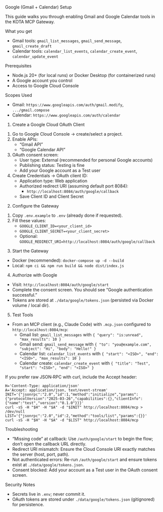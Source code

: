 Google (Gmail + Calendar) Setup

This guide walks you through enabling Gmail and Google Calendar tools in the KOTA MCP Gateway.

What you get
- Gmail tools: `gmail_list_messages`, `gmail_send_message`, `gmail_create_draft`
- Calendar tools: `calendar_list_events`, `calendar_create_event`, `calendar_update_event`

Prerequisites
- Node.js 20+ (for local runs) or Docker Desktop (for containerized runs)
- A Google account you control
- Access to Google Cloud Console

Scopes Used
- Gmail: `https://www.googleapis.com/auth/gmail.modify`, `.../gmail.compose`
- Calendar: `https://www.googleapis.com/auth/calendar`

1) Create a Google Cloud OAuth Client
1. Go to Google Cloud Console → create/select a project.
2. Enable APIs:
   - “Gmail API”
   - “Google Calendar API”
3. OAuth consent screen:
   - User type: External (recommended for personal Google accounts)
   - Publishing status: Testing is fine
   - Add your Google account as a Test user
4. Create Credentials → OAuth client ID:
   - Application type: Web application
   - Authorized redirect URI (assuming default port 8084):
     - `http://localhost:8084/auth/google/callback`
   - Save Client ID and Client Secret

2) Configure the Gateway
1. Copy `.env.example` to `.env` (already done if requested).
2. Fill these values:
   - `GOOGLE_CLIENT_ID=<your_client_id>`
   - `GOOGLE_CLIENT_SECRET=<your_client_secret>`
   - Optional: `GOOGLE_REDIRECT_URI=http://localhost:8084/auth/google/callback`

3) Start the Gateway
- Docker (recommended): `docker-compose up -d --build`
- Local: `npm ci && npm run build && node dist/index.js`

4) Authorize with Google
- Visit: `http://localhost:8084/auth/google/start`
- Complete the consent screen. You should see “Google authentication successful.”
- Tokens are stored at `./data/google/tokens.json` (persisted via Docker volume / local dir).

5) Test Tools
- From an MCP client (e.g., Claude Code) with `.mcp.json` configured to `http://localhost:8084/mcp`:
  - Gmail list: `gmail_list_messages` with `{ "query": "is:unread", "max_results": 10 }`
  - Gmail send: `gmail_send_message` with `{ "to": "you@example.com", "subject": "Hi", "body": "Hello!" }`
  - Calendar list: `calendar_list_events` with `{ "start": "<ISO>", "end": "<ISO>", "max_results": 10 }`
  - Calendar create: `calendar_create_event` with `{ "title": "Test", "start": "<ISO>", "end": "<ISO>" }`

If you prefer raw JSON‑RPC with curl, include the Accept header:

```
H='Content-Type: application/json'
A='Accept: application/json, text/event-stream'
INIT='{"jsonrpc":"2.0","id":1,"method":"initialize","params":{"protocolVersion":"2025-03-26","capabilities":{},"clientInfo":{"name":"test","version":"0.1.0"}}}'
curl -sS -H "$H" -H "$A" -d "$INIT" http://localhost:8084/mcp > /dev/null
LIST='{"jsonrpc":"2.0","id":2,"method":"tools/list","params":{}}'
curl -sS -H "$H" -H "$A" -d "$LIST" http://localhost:8084/mcp
```

Troubleshooting
- “Missing code” at callback: Use `/auth/google/start` to begin the flow; don’t open the callback URL directly.
- Redirect URI mismatch: Ensure the Cloud Console URI exactly matches the server (host, port, path).
- Not authenticated errors: Re-run `/auth/google/start` and ensure tokens exist at `./data/google/tokens.json`.
- Consent blocked: Add your account as a Test user in the OAuth consent screen.

Security Notes
- Secrets live in `.env`; never commit it.
- OAuth tokens are stored under `./data/google/tokens.json` (gitignored) for persistence.
